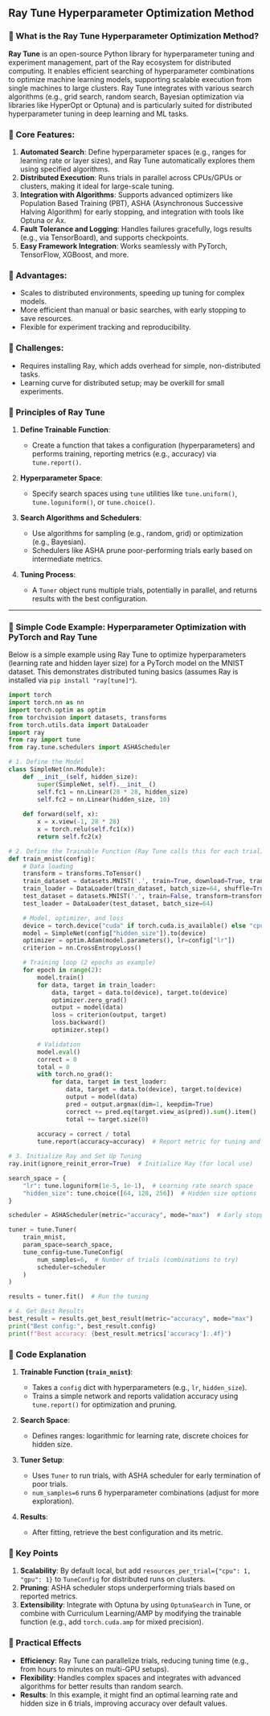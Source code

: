 ## Ray Tune Hyperparameter Optimization Method
### 📖 What is the Ray Tune Hyperparameter Optimization Method?
**Ray Tune** is an open-source Python library for hyperparameter tuning and experiment management, part of the Ray ecosystem for distributed computing. It enables efficient searching of hyperparameter combinations to optimize machine learning models, supporting scalable execution from single machines to large clusters. Ray Tune integrates with various search algorithms (e.g., grid search, random search, Bayesian optimization via libraries like HyperOpt or Optuna) and is particularly suited for distributed hyperparameter tuning in deep learning and ML tasks.

### 📖 Core Features:
1. **Automated Search**: Define hyperparameter spaces (e.g., ranges for learning rate or layer sizes), and Ray Tune automatically explores them using specified algorithms.
2. **Distributed Execution**: Runs trials in parallel across CPUs/GPUs or clusters, making it ideal for large-scale tuning.
3. **Integration with Algorithms**: Supports advanced optimizers like Population Based Training (PBT), ASHA (Asynchronous Successive Halving Algorithm) for early stopping, and integration with tools like Optuna or Ax.
4. **Fault Tolerance and Logging**: Handles failures gracefully, logs results (e.g., via TensorBoard), and supports checkpoints.
5. **Easy Framework Integration**: Works seamlessly with PyTorch, TensorFlow, XGBoost, and more.

### 📖 Advantages:
- Scales to distributed environments, speeding up tuning for complex models.
- More efficient than manual or basic searches, with early stopping to save resources.
- Flexible for experiment tracking and reproducibility.

### 📖 Challenges:
- Requires installing Ray, which adds overhead for simple, non-distributed tasks.
- Learning curve for distributed setup; may be overkill for small experiments.


### 📖 Principles of Ray Tune
1. **Define Trainable Function**:
   - Create a function that takes a configuration (hyperparameters) and performs training, reporting metrics (e.g., accuracy) via `tune.report()`.

2. **Hyperparameter Space**:
   - Specify search spaces using `tune` utilities like `tune.uniform()`, `tune.loguniform()`, or `tune.choice()`.

3. **Search Algorithms and Schedulers**:
   - Use algorithms for sampling (e.g., random, grid) or optimization (e.g., Bayesian).
   - Schedulers like ASHA prune poor-performing trials early based on intermediate metrics.

4. **Tuning Process**:
   - A `Tuner` object runs multiple trials, potentially in parallel, and returns results with the best configuration.

---

### 📖 Simple Code Example: Hyperparameter Optimization with PyTorch and Ray Tune
Below is a simple example using Ray Tune to optimize hyperparameters (learning rate and hidden layer size) for a PyTorch model on the MNIST dataset. This demonstrates distributed tuning basics (assumes Ray is installed via `pip install "ray[tune]"`).

```python
import torch
import torch.nn as nn
import torch.optim as optim
from torchvision import datasets, transforms
from torch.utils.data import DataLoader
import ray
from ray import tune
from ray.tune.schedulers import ASHAScheduler

# 1. Define the Model
class SimpleNet(nn.Module):
    def __init__(self, hidden_size):
        super(SimpleNet, self).__init__()
        self.fc1 = nn.Linear(28 * 28, hidden_size)
        self.fc2 = nn.Linear(hidden_size, 10)
    
    def forward(self, x):
        x = x.view(-1, 28 * 28)
        x = torch.relu(self.fc1(x))
        return self.fc2(x)

# 2. Define the Trainable Function (Ray Tune calls this for each trial)
def train_mnist(config):
    # Data loading
    transform = transforms.ToTensor()
    train_dataset = datasets.MNIST('.', train=True, download=True, transform=transform)
    train_loader = DataLoader(train_dataset, batch_size=64, shuffle=True)
    test_dataset = datasets.MNIST('.', train=False, transform=transform)
    test_loader = DataLoader(test_dataset, batch_size=64)

    # Model, optimizer, and loss
    device = torch.device("cuda" if torch.cuda.is_available() else "cpu")
    model = SimpleNet(config["hidden_size"]).to(device)
    optimizer = optim.Adam(model.parameters(), lr=config["lr"])
    criterion = nn.CrossEntropyLoss()

    # Training loop (2 epochs as example)
    for epoch in range(2):
        model.train()
        for data, target in train_loader:
            data, target = data.to(device), target.to(device)
            optimizer.zero_grad()
            output = model(data)
            loss = criterion(output, target)
            loss.backward()
            optimizer.step()

        # Validation
        model.eval()
        correct = 0
        total = 0
        with torch.no_grad():
            for data, target in test_loader:
                data, target = data.to(device), target.to(device)
                output = model(data)
                pred = output.argmax(dim=1, keepdim=True)
                correct += pred.eq(target.view_as(pred)).sum().item()
                total += target.size(0)
        
        accuracy = correct / total
        tune.report(accuracy=accuracy)  # Report metric for tuning and pruning

# 3. Initialize Ray and Set Up Tuning
ray.init(ignore_reinit_error=True)  # Initialize Ray (for local use)

search_space = {
    "lr": tune.loguniform(1e-5, 1e-1),  # Learning rate search space
    "hidden_size": tune.choice([64, 128, 256])  # Hidden size options
}

scheduler = ASHAScheduler(metric="accuracy", mode="max")  # Early stopping scheduler

tuner = tune.Tuner(
    train_mnist,
    param_space=search_space,
    tune_config=tune.TuneConfig(
        num_samples=6,  # Number of trials (combinations to try)
        scheduler=scheduler
    )
)

results = tuner.fit()  # Run the tuning

# 4. Get Best Results
best_result = results.get_best_result(metric="accuracy", mode="max")
print("Best config:", best_result.config)
print(f"Best accuracy: {best_result.metrics['accuracy']:.4f}")
```



### 📖 Code Explanation
1. **Trainable Function (`train_mnist`)**:
   - Takes a `config` dict with hyperparameters (e.g., `lr`, `hidden_size`).
   - Trains a simple network and reports validation accuracy using `tune.report()` for optimization and pruning.

2. **Search Space**:
   - Defines ranges: logarithmic for learning rate, discrete choices for hidden size.

3. **Tuner Setup**:
   - Uses `Tuner` to run trials, with ASHA scheduler for early termination of poor trials.
   - `num_samples=6` runs 6 hyperparameter combinations (adjust for more exploration).

4. **Results**:
   - After fitting, retrieve the best configuration and its metric.



### 📖 Key Points
1. **Scalability**: By default local, but add `resources_per_trial={"cpu": 1, "gpu": 1}` to `TuneConfig` for distributed runs on clusters.
2. **Pruning**: ASHA scheduler stops underperforming trials based on reported metrics.
3. **Extensibility**: Integrate with Optuna by using `OptunaSearch` in Tune, or combine with Curriculum Learning/AMP by modifying the trainable function (e.g., add `torch.cuda.amp` for mixed precision).



### 📖 Practical Effects
- **Efficiency**: Ray Tune can parallelize trials, reducing tuning time (e.g., from hours to minutes on multi-GPU setups).
- **Flexibility**: Handles complex spaces and integrates with advanced algorithms for better results than random search.
- **Results**: In this example, it might find an optimal learning rate and hidden size in 6 trials, improving accuracy over default values.
